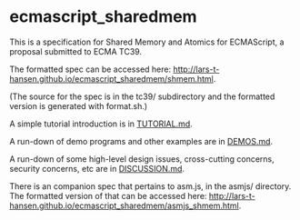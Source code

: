 # ecmascript_sharedmem

This is a specification for Shared Memory and Atomics for ECMAScript, a proposal submitted to ECMA TC39.

The formatted spec can be accessed here:
http://lars-t-hansen.github.io/ecmascript_sharedmem/shmem.html.

(The source for the spec is in the tc39/ subdirectory and the formatted version is generated with format.sh.)

A simple tutorial introduction is in [TUTORIAL.md](TUTORIAL.md).

A run-down of demo programs and other examples are in [DEMOS.md](DEMOS.md).

A run-down of some high-level design issues, cross-cutting concerns, security concerns, etc are in [DISCUSSION.md](DISCUSSION.md).

There is an companion spec that pertains to asm.js, in the asmjs/ directory.  The formatted version of that can be accessed here:
http://lars-t-hansen.github.io/ecmascript_sharedmem/asmjs_shmem.html.
